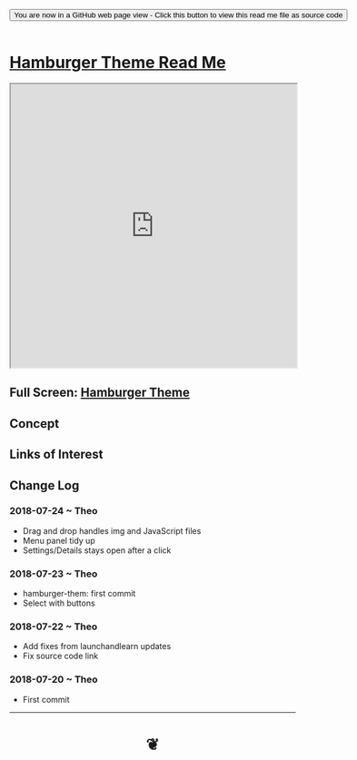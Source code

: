 
<span style=display:none; >[You are now in a GitHub source code view - click this link to view Read Me file as a web page]( https://pushme-pullyou.github.io/#tootoo-templates/hamburger-theme/README.md "View file as a web page." ) </span>

<div><input type=button class = 'btn btn-secondary btn-sm' onclick="window.location.href='https://github.com/pushme-pullyou/pushme-pullyou.github.io/blob/master/tootoo-templates/hamburger-theme/README.md'";
value='You are now in a GitHub web page view - Click this button to view this read me file as source code' ></div>

<br>

# [Hamburger Theme Read Me]( #tootoo-templates/hamburger-theme/README.md )


<iframe src=https://pushme-pullyou.github.io/tootoo-templates/hamburger-theme/hamburger-theme.html width=100% height=500px >Iframes are not viewable in GitHub source code views</iframe>

## Full Screen: [Hamburger Theme]( https://pushme-pullyou.github.io/tootoo-templates/hamburger-theme/hamburger-theme.html )

## Concept




## Links of Interest


## Change Log

### 2018-07-24 ~ Theo

* Drag and drop handles img and JavaScript files
* Menu panel tidy up
* Settings/Details stays open after a click


### 2018-07-23 ~ Theo

* hamburger-them: first commit
* Select with buttons

### 2018-07-22 ~ Theo

* Add fixes from launchandlearn updates
* Fix source code link

### 2018-07-20 ~ Theo

* First commit

***

# <center title="hello!" ><a href=javascript:window.scrollTo(0,0); style=text-decoration:none; > ❦ </a></center>
